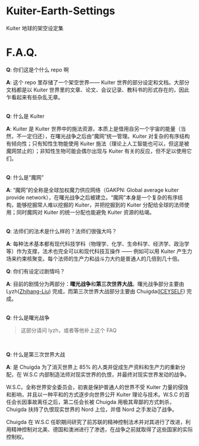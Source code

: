 # Kuiter-Earth-Settings
Kuiter 地球的架空设定集

# F.A.Q.
**Q**: 你们这是个什么 repo 啊

**A**: 这个 repo 里存储了一个架空世界—— Kuiter 世界的部分设定和文档。大部分文档都是以 Kuiter 世界里的文章、论文、会议记录、教科书的形式存在的，因此乍看起来有些杂乱无章。
<br/><br/>

**Q**: 什么是 Kuiter

**A**: Kuiter 是 Kuiter 世界中的施法资源，本质上是借用自另一个宇宙的能量（当然，不一定归还），在曙光战争之后由“魔网”统一管理。Kuiter 对复杂的有序结构有倾向性；只有知性生物能使用 Kuiter 施法（理论上人工智能也可以，但这是被魔网禁止的）；非知性生物可能会偶尔出现与 Kuiter 有关的反应，但不足以使用它们。
<br/><br/>

**Q**: 什么是“魔网”

**A**: “魔网”的全称是全球加权魔力供应网络（GAKPN: Global average kuiter provide network），在曙光战争之后被建立。“魔网”本身是一个复杂的有序结构，能够挖掘常人难以挖掘的 Kuiter，并把挖掘到的 Kuiter 分配给全球的法师使用；同时魔网对 Kuiter 的统一分配也能避免 Kuiter 资源的枯竭。
<br/><br/>

**Q**: 法师们的法术是什么样的？法师们很强大吗？

**A**: 每种法术基本都有现代科技学科（物理学、化学、生命科学、经济学、政治学等）作为支撑，法术也完全可以和现代科技互操作 —— 例如可以用 Kuiter 产生力场来约束核聚变。每个法师的生产力和战斗力大约是普通人的几倍到几十倍。

**Q**: 你们有设定过剧情吗？

**A**: 目前的剧情分为两部分：**曙光战争**和**第三次世界大战**。曙光战争部分主要由 Lyzh([Zhihang-Liu](github.com/Zhihang-Liu)) 完成，而第三次世界大战部分主要由 Chuigda([ICEYSELF](github.com/ICEYSELF)) 完成。
<br/><br/>

**Q**: 什么是曙光战争
> 这部分请问 lyzh，或者等他补上这个 FAQ
> 
<br/>

**Q**: 什么是第三次世界大战

**A**: 是 Chuigda 为了消灭世界上 85% 的人类并促成生产资料和生产力的重新分配，在 W.S.C 内部制造法师对现实世界的仇恨，并最终对现实世界发动的战争。

W.S.C，全称世界安全委员会，初衷是保护普通人的世界不受 Kuiter 力量的侵蚀和影响，并且以一种平和的方式逐步向世界公开 Kuiter 理论与技术。W.S.C 的首任会长因事故离任之后，第二任会长被 Chuigda 用极其卑鄙的方式刺杀，Chuigda 扶持了仇恨现实世界的 Nord 上位，并借 Nord 之手发动了战争。

Chuigda 在 W.S.C 任职期间研究了前苏联的精神控制法术并对其进行了改进，利用精神控制对北美、德国和澳洲进行了渗透，在战争之前就取得了这些国家的实际控制权。
